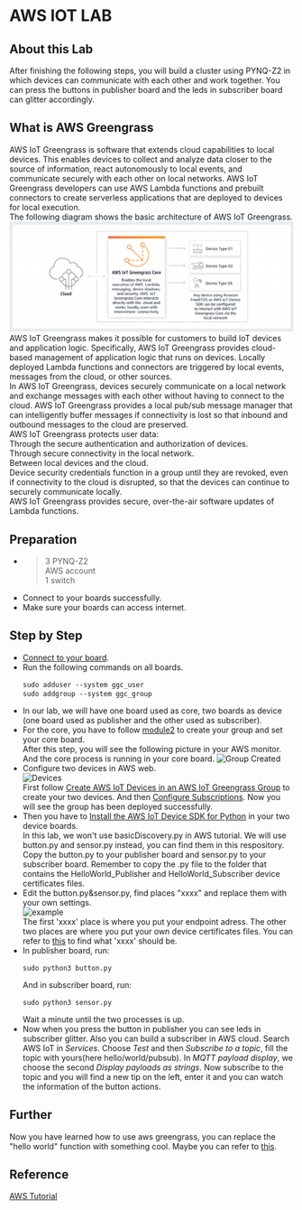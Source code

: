 # AWS IOT LAB
## About this Lab
After finishing the following steps, you will build a cluster using PYNQ-Z2 in which devices can communicate with each other and work together. You can press the buttons in publisher board and the leds in subscriber board can glitter accordingly.
## What is AWS Greengrass
AWS IoT Greengrass is software that extends cloud capabilities to local devices. This enables devices to collect and analyze data closer to the source of information, react autonomously to local events, and communicate securely with each other on local networks. AWS IoT Greengrass developers can use AWS Lambda functions and prebuilt connectors to create serverless applications that are deployed to devices for local execution.  
The following diagram shows the basic architecture of AWS IoT Greengrass.
![Geengrass](https://github.com/wutianze/PYNQ_GreenGrass/blob/master/image/greengrass.png)
AWS IoT Greengrass makes it possible for customers to build IoT devices and application logic. Specifically, AWS IoT Greengrass provides cloud-based management of application logic that runs on devices. Locally deployed Lambda functions and connectors are triggered by local events, messages from the cloud, or other sources.  
In AWS IoT Greengrass, devices securely communicate on a local network and exchange messages with each other without having to connect to the cloud. AWS IoT Greengrass provides a local pub/sub message manager that can intelligently buffer messages if connectivity is lost so that inbound and outbound messages to the cloud are preserved.  
AWS IoT Greengrass protects user data:  
Through the secure authentication and authorization of devices.  
Through secure connectivity in the local network.  
Between local devices and the cloud.  
Device security credentials function in a group until they are revoked, even if connectivity to the cloud is disrupted, so that the devices can continue to securely communicate locally.  
AWS IoT Greengrass provides secure, over-the-air software updates of Lambda functions.
## Preparation
- > 3 PYNQ-Z2  
  > AWS account  
  > 1 switch  
- Connect to your boards successfully.
- Make sure your boards can access internet.
## Step by Step
- [Connect to your board](https://pynq.readthedocs.io/en/v2.4/getting_started/pynq_z2_setup.html).
- Run the following commands on all boards.
  ```shell
  sudo adduser --system ggc_user
  sudo addgroup --system ggc_group
  ```
- In our lab, we will have one board used as core, two boards as device (one board used as publisher and the other used as subscriber).
- For the core, you have to follow [module2](https://docs.aws.amazon.com/zh_cn/greengrass/latest/developerguide/module2.html) to create your group and set your core board.  
After this step, you will see the following picture in your AWS monitor. And the core process is running in your core board.
![Group Created](https://docs.aws.amazon.com/greengrass/latest/developerguide/images/gg-get-started-009.2.png)
- Configure two devices in AWS web.  
![Devices](https://docs.aws.amazon.com/greengrass/latest/developerguide/images/gg-get-started-065.5.png)  
First follow [Create AWS IoT Devices in an AWS IoT Greengrass Group](https://docs.aws.amazon.com/greengrass/latest/developerguide/device-group.html) to create your two devices. And then [Configure Subscriptions](https://docs.aws.amazon.com/greengrass/latest/developerguide/config-subs.html). Now you will see the group has been deployed successfully.  
- Then you have to [Install the AWS IoT Device SDK for Python](https://docs.aws.amazon.com/greengrass/latest/developerguide/IoT-SDK.html) in your two device boards.  
In this lab, we won't use basicDiscovery.py in AWS tutorial. We will use button.py and sensor.py instead, you can find them in this respository. Copy the button.py to your publisher board and sensor.py to your subscriber board. Remember to copy the .py file to the folder that contains the HelloWorld_Publisher and HelloWorld_Subscriber device certificates files.  
- Edit the button.py&sensor.py, find places "xxxx" and replace them with your own settings.  
![example](https://github.com/xupsh/PYNQ_GreenGrass/blob/master/image/Capture.PNG)  
The first 'xxxx' place is where you put your endpoint adress. The other two places are where you put your own device certificates files.  You can refer to [this](https://docs.aws.amazon.com/greengrass/latest/developerguide/test-comms.html) to find what 'xxxx' should be.
- In publisher board, run:
  ```shell
  sudo python3 button.py
  ```
  And in subscriber board, run:
  ```shell
  sudo python3 sensor.py
  ```
  Wait a minute until the two processes is up.
- Now when you press the button in publisher you can see leds in subscriber glitter. Also you can build a subscriber in AWS cloud. Search AWS IoT in *Services*. Choose *Test* and then *Subscribe to a topic*, fill the topic with yours(here hello/world/pubsub). In *MQTT payload display*, we choose the second *Display payloads as strings*. Now subscribe to the topic and you will find a new tip on the left, enter it and you can watch the information of the button actions.
## Further
Now you have learned how to use aws greengrass, you can replace the "hello world" function with something cool. Maybe you can refer to [this](https://github.com/wutianze/PYNQ_GreenGrass/blob/master/demo-learning.md).
## Reference
[AWS Tutorial](https://docs.aws.amazon.com/zh_cn/greengrass/latest/developerguide/gg-gs.html)
